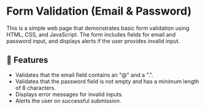 # Form Validation (Email & Password)

This is a simple web page that demonstrates basic form validation using HTML, CSS, and JavaScript. The form includes fields for email and password input, and displays alerts if the user provides invalid input.

## 🚀 Features

- Validates that the email field contains an "@" and a ".".
- Validates that the password field is not empty and has a minimum length of 8 characters.
- Displays error messages for invalid inputs.
- Alerts the user on successful submission.

